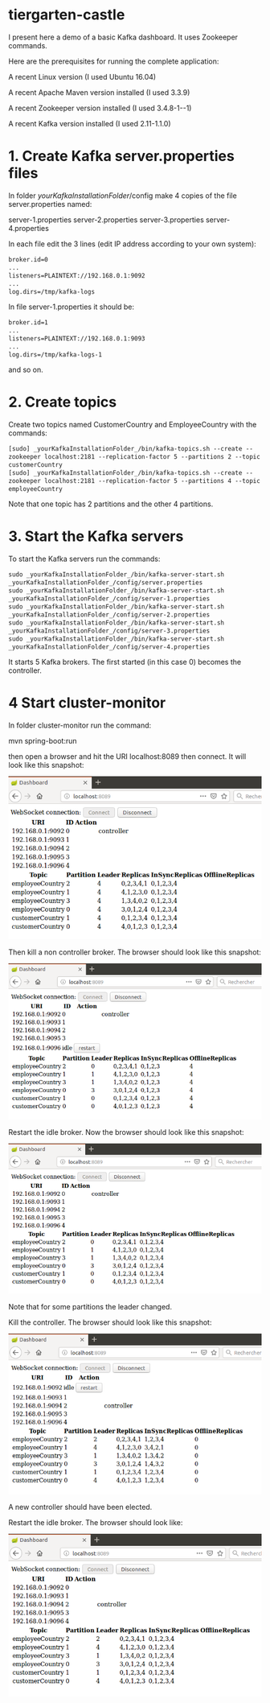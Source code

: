 # tiergarten-castle
I present here a demo of a basic Kafka dashboard. It uses Zookeeper commands.

Here are the prerequisites for running the complete application:

A recent Linux version (I used Ubuntu 16.04)

A recent Apache Maven version installed (I used 3.3.9)

A recent Zookeeper version installed (I used 3.4.8-1--1)

A recent Kafka version installed (I used 2.11-1.1.0)

# 1. Create Kafka server.properties files

In folder _yourKafkaInstallationFolder_/config make 4 copies of the file server.properties named:

  server-1.properties
  server-2.properties
  server-3.properties
  server-4.properties

In each file edit the 3 lines (edit IP address according to your own system):
```
broker.id=0
...
listeners=PLAINTEXT://192.168.0.1:9092
...
log.dirs=/tmp/kafka-logs
```

In file server-1.properties it should be:
```
broker.id=1
...
listeners=PLAINTEXT://192.168.0.1:9093
...
log.dirs=/tmp/kafka-logs-1
```

and so on.

# 2. Create topics

Create two topics named CustomerCountry and EmployeeCountry with the commands:

```
[sudo] _yourKafkaInstallationFolder_/bin/kafka-topics.sh --create --zookeeper localhost:2181 --replication-factor 5 --partitions 2 --topic customerCountry
[sudo] _yourKafkaInstallationFolder_/bin/kafka-topics.sh --create --zookeeper localhost:2181 --replication-factor 5 --partitions 4 --topic employeeCountry
```

Note that one topic has 2 partitions and the other 4 partitions.

# 3. Start the Kafka servers

To start the Kafka servers run the commands:

```
sudo _yourKafkaInstallationFolder_/bin/kafka-server-start.sh _yourKafkaInstallationFolder_/config/server.properties
sudo _yourKafkaInstallationFolder_/bin/kafka-server-start.sh _yourKafkaInstallationFolder_/config/server-1.properties
sudo _yourKafkaInstallationFolder_/bin/kafka-server-start.sh _yourKafkaInstallationFolder_/config/server-2.properties
sudo _yourKafkaInstallationFolder_/bin/kafka-server-start.sh _yourKafkaInstallationFolder_/config/server-3.properties
sudo _yourKafkaInstallationFolder_/bin/kafka-server-start.sh _yourKafkaInstallationFolder_/config/server-4.properties

```

It starts 5 Kafka brokers. The first started (in this case 0) becomes the controller.

# 4 Start cluster-monitor

In folder cluster-monitor run the command:

mvn spring-boot:run

then open a browser and hit the URI localhost:8089 then connect. It will look like this snapshot:

![alt text](images/initialDashboard.png "Initial Dashboard")

Then kill a non controller broker. The browser should look like this snapshot:

![alt text](images/dashboard2.png "Broker down")

Restart the idle broker. Now the browser should look like this snapshot:

![alt text](images/dashboard3.png "Broker restarted")

Note that for some partitions the leader changed.

Kill the controller. The browser should look like this snapshot:

![alt text](images/dashboard4.png "Controller down")

A new controller should have been elected.

Restart the idle broker. The browser should look like:

![alt text](images/dashboard5.png "Broker restarted")




